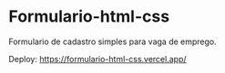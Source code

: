 # Formulario-html-css

Formulario de cadastro simples para vaga de emprego.

Deploy: https://formulario-html-css.vercel.app/

